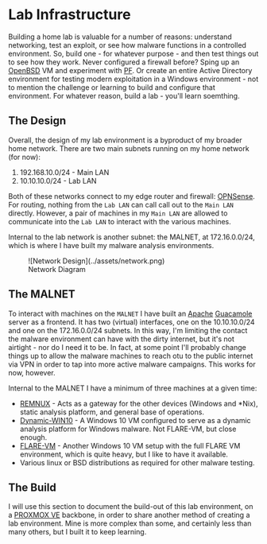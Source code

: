 # Lab Infrastructure

Building a home lab is valuable for a number of reasons: understand networking, test an exploit, or
see how malware functions in a controlled environment. So, build one - for whatever purpose - and
then test things out to see how they work. Never configured a firewall before? Sping up an [OpenBSD](https://www.openbsd.org/)
VM and experiment with [PF](https://www.openbsd.org/faq/pf/). Or create an entire Active Directory
environment for testing modern exploitation in a Windows environment - not to mention the challenge
or learning to build and configure that environment. For whatever reason, build a lab - you'll learn soemthing.

## The Design

Overall, the design of my lab environment is a byproduct of my broader home network. There are two main subnets
running on my home network (for now):

1. 192.168.10.0/24 - Main LAN
2. 10.10.10.0/24 - Lab LAN

Both of these networks connect to my edge router and firewall: [OPNSense](https://opnsense.org/).
For routing, nothing from the `Lab LAN` can call call out to the `Main LAN` directly. However, a pair of machines
in my `Main LAN` are allowed to communicate into the `Lab LAN` to interact with the various machines.

Internal to the lab network is another subnet: the MALNET, at 172.16.0.0/24, which is where I have built
my malware analysis environments.

<figure markdown>
  ![Network Design](../assets/network.png)
  <figcaption>Network Diagram</figcaption>
</figure>

## The MALNET

To interact with machines on the `MALNET` I have built an [Apache](https://www.apache.org/) [Guacamole](https://guacamole.apache.org/) server as a frontend. 
It has two (virtual) interfaces, one on the 10.10.10.0/24 and one on the 172.16.0.0/24 subnets. In this way, I'm limiting the contact the
malware environment can have with the dirty internet, but it's not airtight - nor do I need it to be. In fact, at some point
I'll probably change things up to allow the malware machines to reach otu to the public internet
via VPN in order to tap into more active malware campaigns. This works for now, however.

Internal to the MALNET I have a minimum of three machines at a given time:

- [REMNUX](https://remnux.org/) - Acts as a gateway for the other devices (Windows and *Nix), static analysis platform, and general base of operations.
- [Dynamic-WIN10](https://github.com/mentebinaria/retoolkit) - A Windows 10 VM configured to serve as a dynamic analysis platform for Windows malware. Not FLARE-VM, but close enough.
- [FLARE-VM](https://github.com/mandiant/flare-vm) - Another Windows 10 VM setup with the full FLARE VM environment, which is quite heavy, but I like to have it available.
- Various linux or BSD distributions as required for other malware testing.

## The Build

I will use this section to document the build-out of this lab environment, on a [PROXMOX VE](https://www.proxmox.com/en/proxmox-ve) backbone,
in order to share another method of creating a lab environment. Mine is more complex than some, and certainly
less than many others, but I built it to keep learning.
